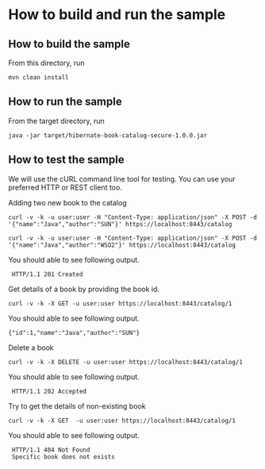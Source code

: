 # How to build and run the sample

## How to build the sample

From this directory, run

```
mvn clean install
```

## How to run the sample

From the target directory, run
```
java -jar target/hibernate-book-catalog-secure-1.0.0.jar
```

## How to test the sample

We will use the cURL command line tool for testing. You can use your preferred HTTP or REST client too.

Adding two new book to the catalog 

``` 
curl -v -k -u user:user -H "Content-Type: application/json" -X POST -d '{"name":"Java","author":"SUN"}' https://localhost:8443/catalog
```

```
curl -v -k -u user:user -H "Content-Type: application/json" -X POST -d '{"name":"Java","author":"WSO2"}' https://localhost:8443/catalog
```

You should able to see following output. 

```
 HTTP/1.1 201 Created
```

Get details of a book by providing the book id. 

```
curl -v -k -X GET -u user:user https://localhost:8443/catalog/1
```
You should able to see following output.

```
{"id":1,"name":"Java","author":"SUN"}
```

Delete a book 

```
curl -v -k -X DELETE -u user:user https://localhost:8443/catalog/1
```

You should able to see following output.
``` 
 HTTP/1.1 202 Accepted
``` 

Try to get the details of non-existing book

``` 
curl -v -k -X GET  -u user:user https://localhost:8443/catalog/1
 ```
 
 You should able to see following output.
 
```  
 HTTP/1.1 404 Not Found
 Specific book does not exists
 ``` 